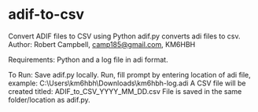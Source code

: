 # adif-to-csv
Convert ADIF files to CSV using Python
adif.py converts adi files to csv.
Author: Robert Campbell, camp185@gmail.com, KM6HBH

Requirements: Python and a log file in adi format.

To Run: 
Save adif.py locally. 
Run, fill prompt by entering location of adi file, example: C:\Users\km6hbh\Downloads\km6hbh-log.adi
A CSV file will be created titled: ADIF_to_CSV_YYYY_MM_DD.csv
File is saved in the same folder/location as adif.py.
